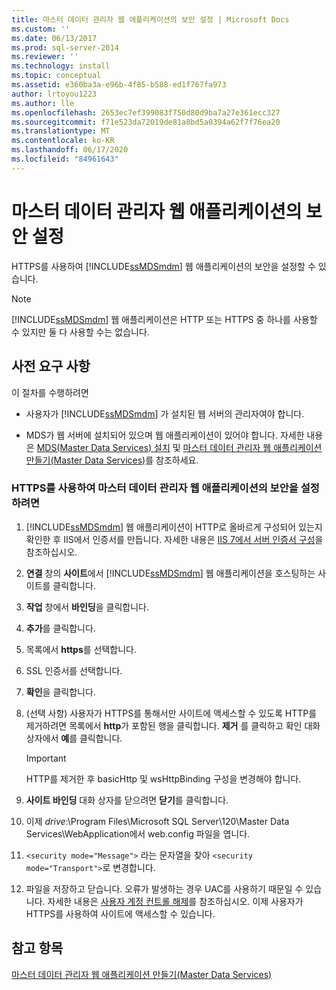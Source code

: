 ```yaml
---
title: 마스터 데이터 관리자 웹 애플리케이션의 보안 설정 | Microsoft Docs
ms.custom: ''
ms.date: 06/13/2017
ms.prod: sql-server-2014
ms.reviewer: ''
ms.technology: install
ms.topic: conceptual
ms.assetid: e360ba3a-e96b-4f85-b588-ed1f767fa973
author: lrtoyou1223
ms.author: lle
ms.openlocfilehash: 2653ec7ef399083f750d80d9ba7a27e361ecc327
ms.sourcegitcommit: f71e523da72019de81a8bd5a0394a62f7f76ea20
ms.translationtype: MT
ms.contentlocale: ko-KR
ms.lasthandoff: 06/17/2020
ms.locfileid: "84961643"
---
```

# <a name="secure-a-master-data-manager-web-application"></a>마스터 데이터 관리자 웹 애플리케이션의 보안 설정
  HTTPS를 사용하여 [!INCLUDE[ssMDSmdm](../../includes/ssmdsmdm-md.md)] 웹 애플리케이션의 보안을 설정할 수 있습니다.  
  
> [!NOTE]  
>  [!INCLUDE[ssMDSmdm](../../includes/ssmdsmdm-md.md)] 웹 애플리케이션은 HTTP 또는 HTTPS 중 하나를 사용할 수 있지만 둘 다 사용할 수는 없습니다.  
  
## <a name="prerequisites"></a>사전 요구 사항  
 이 절차를 수행하려면  
  
-   사용자가 [!INCLUDE[ssMDSmdm](../../includes/ssmdsmdm-md.md)] 가 설치된 웹 서버의 관리자여야 합니다.  
  
-   MDS가 웹 서버에 설치되어 있으며 웹 애플리케이션이 있어야 합니다. 자세한 내용은 [MDS(Master Data Services) 설치](install-master-data-services.md) 및 [마스터 데이터 관리자 웹 애플리케이션 만들기&#40;Master Data Services&#41;](create-a-master-data-manager-web-application-master-data-services.md)를 참조하세요.  
  
### <a name="to-secure-the-master-data-manager-web-application-with-https"></a>HTTPS를 사용하여 마스터 데이터 관리자 웹 애플리케이션의 보안을 설정하려면  
  
1.  [!INCLUDE[ssMDSmdm](../../includes/ssmdsmdm-md.md)] 웹 애플리케이션이 HTTP로 올바르게 구성되어 있는지 확인한 후 IIS에서 인증서를 만듭니다. 자세한 내용은 [IIS 7에서 서버 인증서 구성](https://technet.microsoft.com/library/cc732230\(WS.10\).aspx)을 참조하십시오.  
  
2.  **연결** 창의 **사이트**에서 [!INCLUDE[ssMDSmdm](../../includes/ssmdsmdm-md.md)] 웹 애플리케이션을 호스팅하는 사이트를 클릭합니다.  
  
3.  **작업** 창에서 **바인딩**을 클릭합니다.  
  
4.  **추가**를 클릭합니다.  
  
5.  목록에서 **https**를 선택합니다.  
  
6.  SSL 인증서를 선택합니다.  
  
7.  **확인**을 클릭합니다.  
  
8.  (선택 사항) 사용자가 HTTPS를 통해서만 사이트에 액세스할 수 있도록 HTTP를 제거하려면 목록에서 **http**가 포함된 행을 클릭합니다. **제거** 를 클릭하고 확인 대화 상자에서 **예**를 클릭합니다.  
  
    > [!IMPORTANT]  
    >  HTTP를 제거한 후 basicHttp 및 wsHttpBinding 구성을 변경해야 합니다.  
  
9. **사이트 바인딩** 대화 상자를 닫으려면 **닫기**를 클릭합니다.  
  
10. 이제 *drive*:\Program Files\Microsoft SQL Server\120\Master Data Services\WebApplication에서 web.config 파일을 엽니다.  
  
11. `<security mode="Message">` 라는 문자열을 찾아 `<security mode="Transport">`로 변경합니다.  
  
12. 파일을 저장하고 닫습니다. 오류가 발생하는 경우 UAC를 사용하기 때문일 수 있습니다. 자세한 내용은 [사용자 계정 컨트롤 해제](https://technet.microsoft.com/library/cc709691\(WS.10\).aspx)를 참조하십시오. 이제 사용자가 HTTPS를 사용하여 사이트에 액세스할 수 있습니다.  
  
## <a name="see-also"></a>참고 항목  
 [마스터 데이터 관리자 웹 애플리케이션 만들기&#40;Master Data Services&#41;](create-a-master-data-manager-web-application-master-data-services.md)  
  
  
